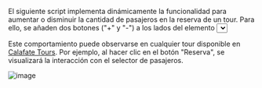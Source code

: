 El siguiente script implementa dinámicamente la funcionalidad para aumentar o disminuir la cantidad de pasajeros en la reserva de un tour. Para ello, se añaden dos botones ("+" y "-") a los lados del elemento <select>, permitiendo una selección más intuitiva.

Este comportamiento puede observarse en cualquier tour disponible en [Calafate Tours](https://calafate.tours/). Por ejemplo, al hacer clic en el botón "Reserva", se visualizará la interacción con el selector de pasajeros.

![image](https://github.com/user-attachments/assets/875cf785-10b7-4510-b750-e16b8503ae49)
